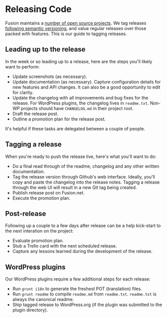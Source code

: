 # Releasing Code

Fusion maintains a [number of open source projects](../team-culture/open-source.md). We tag releases [following semantic versioning](http://semver.org/), and value regular releases over those packed with features. This is our guide to tagging releases.

## Leading up to the release

In the week or so leading up to a release, here are the steps you'll likely want to perform:

* Update screenshots (as necessary).
* Update documentation (as necessary). Capture configuration details for new features and API changes. It can also be a good opportunity to edit for clarity.
* Update the changelog with all improvements and bug fixes for the release. For WordPress plugins, the changelog lives in `readme.txt`. Non-WP projects should have `CHANGELOG.md` in their project root.
* Draft the release post.
* Outline a promotion plan for the release post.

It's helpful if these tasks are delegated between a couple of people.

## Tagging a release

When you're ready to push the release live, here's what you'll want to do:

* Do a final read through of the readme, changelog and any other written documentation.
* Tag the release version through Github's web interface. Ideally, you'll copy and paste the changelog into the release notes. Tagging a release through the web UI will result in a new Git tag being created.
* Publish release post on Fusion.net.
* Execute the promotion plan.

## Post-release

Following up a couple to a few days after release can be a help kick-start to the next interation on the project:

* Evaluate promotion plan.
* Stub a Trello card with the next scheduled release.
* Capture any lessons learned during the development of the release.

## WordPress plugins

Our WordPress plugins require a few additional steps for each release:

* Run `grunt i18n` to generate the freshest POT (translation) files.
* Run `grunt readme` to compile `readme.md` from `readme.txt`. `readme.txt` is always the canonical readme.
* Ship tagged release to WordPress.org (if the plugin was submitted to the plugin directory).



